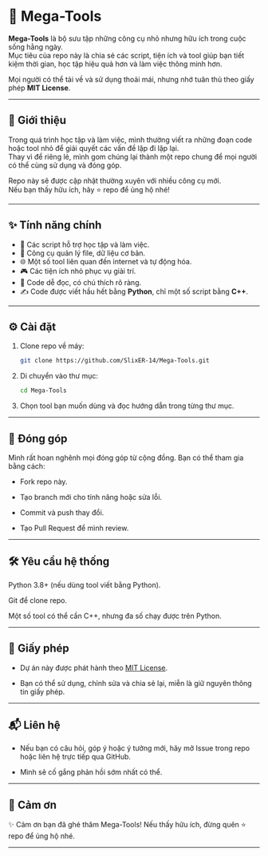 # 🚀 Mega-Tools

**Mega-Tools** là bộ sưu tập những công cụ nhỏ nhưng hữu ích trong cuộc sống hằng ngày.  
Mục tiêu của repo này là chia sẻ các script, tiện ích và tool giúp bạn tiết kiệm thời gian, học tập hiệu quả hơn và làm việc thông minh hơn.  

Mọi người có thể tải về và sử dụng thoải mái, nhưng nhớ tuân thủ theo giấy phép **MIT License**.

---

## 📖 Giới thiệu

Trong quá trình học tập và làm việc, mình thường viết ra những đoạn code hoặc tool nhỏ để giải quyết các vấn đề lặp đi lặp lại.  
Thay vì để riêng lẻ, mình gom chúng lại thành một repo chung để mọi người có thể cùng sử dụng và đóng góp.  

Repo này sẽ được cập nhật thường xuyên với nhiều công cụ mới.  
Nếu bạn thấy hữu ích, hãy ⭐ repo để ủng hộ nhé!

---

## ✨ Tính năng chính

- 🔧 Các script hỗ trợ học tập và làm việc.  
- 📂 Công cụ quản lý file, dữ liệu cơ bản.  
- 🌐 Một số tool liên quan đến internet và tự động hóa.  
- 🎮 Các tiện ích nhỏ phục vụ giải trí.  
- 📝 Code dễ đọc, có chú thích rõ ràng.
- ✍️ Code được viết hầu hết bằng **Python**, chỉ một số script bằng **C++**.

---

## ⚙️ Cài đặt

1. Clone repo về máy:
   ```bash
   git clone https://github.com/SlixER-14/Mega-Tools.git

2. Di chuyển vào thư mục:
   ```bash
   cd Mega-Tools

3. Chọn tool bạn muốn dùng và đọc hướng dẫn trong từng thư mục.

---

## 🤝 Đóng góp
Mình rất hoan nghênh mọi đóng góp từ cộng đồng. Bạn có thể tham gia bằng cách:

- Fork repo này.

- Tạo branch mới cho tính năng hoặc sửa lỗi.

- Commit và push thay đổi.

- Tạo Pull Request để mình review.

---

## 🛠️ Yêu cầu hệ thống
Python 3.8+ (nếu dùng tool viết bằng Python).

Git để clone repo.

Một số tool có thể cần C++, nhưng đa số chạy được trên Python.

---

## 📜 Giấy phép
- Dự án này được phát hành theo [MIT License](../LICENSE). 

- Bạn có thể sử dụng, chỉnh sửa và chia sẻ lại, miễn là giữ nguyên thông tin giấy phép.

---

## 📬 Liên hệ
- Nếu bạn có câu hỏi, góp ý hoặc ý tưởng mới, hãy mở Issue trong repo hoặc liên hệ trực tiếp qua GitHub.

- Mình sẽ cố gắng phản hồi sớm nhất có thể.

---

## 🙏 Cảm ơn
✨ Cảm ơn bạn đã ghé thăm Mega-Tools! Nếu thấy hữu ích, đừng quên ⭐ repo để ủng hộ nhé.

---
